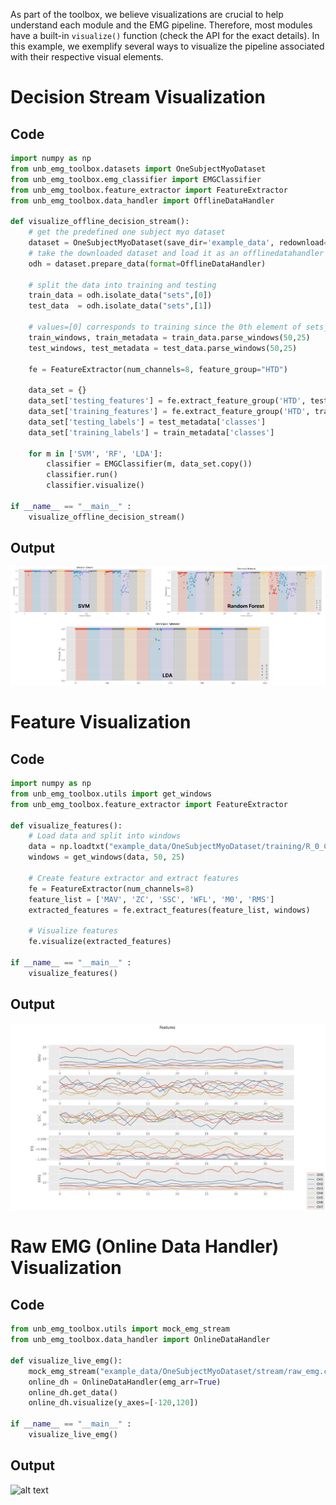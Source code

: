 As part of the toolbox, we believe visualizations are crucial to help understand each module and the EMG pipeline. Therefore, most modules have a built-in `visualize()` function (check the API for the exact details). In this example, we exemplify several ways to visualize the pipeline associated with their respective visual elements. 

# Decision Stream Visualization

## Code
```Python
import numpy as np
from unb_emg_toolbox.datasets import OneSubjectMyoDataset
from unb_emg_toolbox.emg_classifier import EMGClassifier
from unb_emg_toolbox.feature_extractor import FeatureExtractor
from unb_emg_toolbox.data_handler import OfflineDataHandler
        
def visualize_offline_decision_stream():
    # get the predefined one subject myo dataset
    dataset = OneSubjectMyoDataset(save_dir='example_data', redownload=False)
    # take the downloaded dataset and load it as an offlinedatahandler
    odh = dataset.prepare_data(format=OfflineDataHandler)

    # split the data into training and testing
    train_data = odh.isolate_data("sets",[0])
    test_data  = odh.isolate_data("sets",[1])
    
    # values=[0] corresponds to training since the 0th element of sets_values is training
    train_windows, train_metadata = train_data.parse_windows(50,25)
    test_windows, test_metadata = test_data.parse_windows(50,25)

    fe = FeatureExtractor(num_channels=8, feature_group="HTD")

    data_set = {}
    data_set['testing_features'] = fe.extract_feature_group('HTD', test_windows)
    data_set['training_features'] = fe.extract_feature_group('HTD', train_windows)
    data_set['testing_labels'] = test_metadata['classes']
    data_set['training_labels'] = train_metadata['classes']

    for m in ['SVM', 'RF', 'LDA']:
        classifier = EMGClassifier(m, data_set.copy())
        classifier.run()
        classifier.visualize()

if __name__ == "__main__" :
    visualize_offline_decision_stream()
```

## Output
![alt text](photos/decision_stream.png)

# Feature Visualization

## Code 
```Python
import numpy as np
from unb_emg_toolbox.utils import get_windows
from unb_emg_toolbox.feature_extractor import FeatureExtractor

def visualize_features():
    # Load data and split into windows
    data = np.loadtxt("example_data/OneSubjectMyoDataset/training/R_0_C_0.csv", delimiter=",")
    windows = get_windows(data, 50, 25)
    
    # Create feature extractor and extract features
    fe = FeatureExtractor(num_channels=8)
    feature_list = ['MAV', 'ZC', 'SSC', 'WFL', 'M0', 'RMS']
    extracted_features = fe.extract_features(feature_list, windows)

    # Visualize features 
    fe.visualize(extracted_features)

if __name__ == "__main__" :
    visualize_features()   
```

## Output
![alt text](photos/features.png)

# Raw EMG (Online Data Handler) Visualization

## Code 
```Python
from unb_emg_toolbox.utils import mock_emg_stream
from unb_emg_toolbox.data_handler import OnlineDataHandler

def visualize_live_emg():
    mock_emg_stream("example_data/OneSubjectMyoDataset/stream/raw_emg.csv", num_channels=8, sampling_rate=200)
    online_dh = OnlineDataHandler(emg_arr=True)
    online_dh.get_data()
    online_dh.visualize(y_axes=[-120,120])    

if __name__ == "__main__" :
    visualize_live_emg()
```

## Output
![alt text](photos/raw_emg.gif)